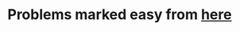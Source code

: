 # Problems marked easy from [here](https://www.hackerrank.com/domains/algorithms?badge_type=problem-solving&filters%5Bdifficulty%5D%5B%5D=easy)

